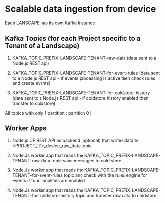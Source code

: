 # Scalable data ingestion from device

Each LANSCAPE has its own Kafka Instance

## Kafka Topics (for each Project specific to a Tenant of a Landscape)

1. KAFKA_TOPIC_PREFIX-LANDSCAPE-TENANT-raw-data (data sent to a Node.js REST api)

2. KAFKA_TOPIC_PREFIX-LANDSCAPE-TENANT-for-event-rules (data sent to a Node.js REST api - if events processing is active then check rules and create events)

3. KAFKA_TOPIC_PREFIX-LANDSCAPE-TENANT-for-coldstore-history (data sent to a Node.js REST api - if coldstore history enabled then transfer to coldstore)

All topics with only 1 partition : partition 0 !

## Worker Apps

1. Node.js CF REST API as backend (optional) that writes data to <PROJECT_ID>_device_raw_data topic

2. Node.Js worker app that reads the KAFKA_TOPIC_PREFIX-LANDSCAPE-TENANT-raw-data topic save messages to cold store

3. Node.Js worker app that reads the KAFKA_TOPIC_PREFIX-LANDSCAPE-TENANT-for-event-rules topic and check with the rules engine for events if functionalities are enabled

4. Node.Js worker app that reads the KAFKA_TOPIC_PREFIX-LANDSCAPE-TENANT-for-coldstore-history topic and transfer raw data to coldstore
